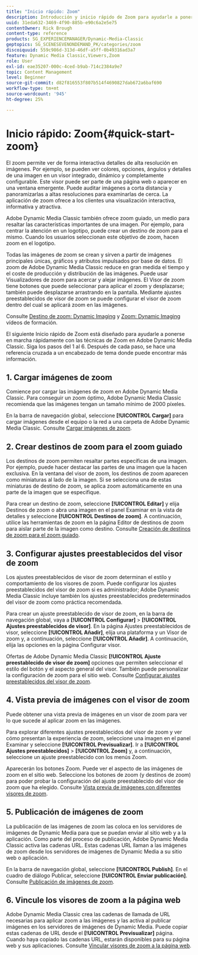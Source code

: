 ```yaml
---
title: "Inicio rápido: Zoom"
description: Introducción y inicio rápido de Zoom para ayudarle a ponerse en marcha rápidamente.
uuid: 31eda632-3469-4f90-885b-e90c6a2e5e75
contentOwner: Rick Brough
content-type: reference
products: SG_EXPERIENCEMANAGER/Dynamic-Media-Classic
geptopics: SG_SCENESEVENONDEMAND_PK/categories/zoom
discoiquuid: 559c986d-313d-46df-a5ff-0b49316ad3a7
feature: Dynamic Media Classic,Viewers,Zoom
role: User
exl-id: eae35207-000c-4ced-b9ab-714c2384a9e7
topic: Content Management
level: Beginner
source-git-commit: d82f816553f807b514f4690827dab672a6baf690
workflow-type: tm+mt
source-wordcount: '945'
ht-degree: 25%

---
```


# Inicio rápido: Zoom{#quick-start-zoom}

El zoom permite ver de forma interactiva detalles de alta resolución en imágenes. Por ejemplo, se pueden ver colores, opciones, ángulos y detalles de una imagen en un visor integrado, dinámico y completamente configurable. Este visor puede ser parte de una página web o aparecer en una ventana emergente. Puede auditar imágenes a corta distancia y panoramizarlas a altas resoluciones para examinarlas de cerca. La aplicación de zoom ofrece a los clientes una visualización interactiva, informativa y atractiva.

Adobe Dynamic Media Classic también ofrece zoom guiado, un medio para resaltar las características importantes de una imagen. Por ejemplo, para centrar la atención en un logotipo, puede crear un destino de zoom para el mismo. Cuando los usuarios seleccionan este objetivo de zoom, hacen zoom en el logotipo.

Todas las imágenes de zoom se crean y sirven a partir de imágenes principales únicas, gráficos y atributos impulsados por base de datos. El zoom de Adobe Dynamic Media Classic reduce en gran medida el tiempo y el coste de producción y distribución de las imágenes. Puede usar Visualizadores de zoom para acercar y alejar imágenes. El Visor de zoom tiene botones que puede seleccionar para aplicar el zoom y desplazarse; también puede desplazarse arrastrando en la pantalla. Mediante ajustes preestablecidos de visor de zoom se puede configurar el visor de zoom dentro del cual se aplicará zoom en las imágenes.

Consulte [Destino de zoom: Dynamic Imaging](https://s7d5.scene7.com/s7viewers/html5/VideoViewer.html?videoserverurl=https://s7d5.scene7.com/is/content/&amp;emailurl=https://s7d5.scene7.com/s7/emailFriend&amp;serverUrl=https://s7d5.scene7.com/is/image/&amp;config=Scene7SharedAssets/Universal_HTML5_Video&amp;contenturl=https://s7d5.scene7.com/skins/&amp;asset=S7tutorials/559_Zoom%20Target%20Tool_converted%20renamed_Dynamic%20Imaging-AVS) y [Zoom: Dynamic Imaging](https://s7d5.scene7.com/s7viewers/html5/VideoViewer.html?videoserverurl=https://s7d5.scene7.com/is/content/&amp;emailurl=https://s7d5.scene7.com/s7/emailFriend&amp;serverUrl=https://s7d5.scene7.com/is/image/&amp;config=Scene7SharedAssets/Universal_HTML5_Video&amp;contenturl=https://s7d5.scene7.com/skins/&amp;asset=S7tutorials/560_Zoom_converted%20renamed_Dynamic%20Imaging-AVS) vídeos de formación.

El siguiente Inicio rápido de Zoom está diseñado para ayudarle a ponerse en marcha rápidamente con las técnicas de Zoom en Adobe Dynamic Media Classic. Siga los pasos del 1 al 6. Después de cada paso, se hace una referencia cruzada a un encabezado de tema donde puede encontrar más información.

## 1. Cargar imágenes de zoom

Comience por cargar las imágenes de zoom en Adobe Dynamic Media Classic. Para conseguir un zoom óptimo, Adobe Dynamic Media Classic recomienda que las imágenes tengan un tamaño mínimo de 2000 píxeles.

En la barra de navegación global, seleccione **[!UICONTROL Cargar]** para cargar imágenes desde el equipo o la red a una carpeta de Adobe Dynamic Media Classic. Consulte [Cargar imágenes de zoom](uploading-zoom-images.md#uploading_zoom_images).

## 2. Crear destinos de zoom para el zoom guiado

Los destinos de zoom permiten resaltar partes específicas de una imagen. Por ejemplo, puede hacer destacar las partes de una imagen que la hacen exclusiva. En la ventana del visor de zoom, los destinos de zoom aparecen como miniaturas al lado de la imagen. Si se selecciona una de estas miniaturas de destino de zoom, se aplica zoom automáticamente en una parte de la imagen que se especifique.

Para crear un destino de zoom, seleccione **[!UICONTROL Editar]** y elija Destinos de zoom o abra una imagen en el panel Examinar en la vista de detalles y seleccione **[!UICONTROL Destinos de zoom]**. A continuación, utilice las herramientas de zoom en la página Editor de destinos de zoom para aislar parte de la imagen como destino. Consulte [Creación de destinos de zoom para el zoom guiado](creating-zoom-targets-guided-zoom.md#creating_zoom_targets_for_guided_zoom).

## 3. Configurar ajustes preestablecidos del visor de zoom

Los ajustes preestablecidos de visor de zoom determinan el estilo y comportamiento de los visores de zoom. Puede configurar los ajustes preestablecidos del visor de zoom si es administrador; Adobe Dynamic Media Classic incluye también los ajustes preestablecidos predeterminados del visor de zoom como práctica recomendada.

Para crear un ajuste preestablecido de visor de zoom, en la barra de navegación global, vaya a **[!UICONTROL Configurar]** > **[!UICONTROL Ajustes preestablecidos de visor]**. En la página Ajustes preestablecidos de visor, seleccione **[!UICONTROL Añadir]**, elija una plataforma y un Visor de zoom y, a continuación, seleccione **[!UICONTROL Añadir]**. A continuación, elija las opciones en la página Configurar visor.

Ofertas de Adobe Dynamic Media Classic **[!UICONTROL Ajuste preestablecido de visor de zoom]** opciones que permiten seleccionar el estilo del botón y el aspecto general del visor. También puede personalizar la configuración de zoom para el sitio web. Consulte [Configurar ajustes preestablecidos del visor de zoom](setting-zoom-viewer-presets.md#setting_up_zoom_viewer_presets).

## 4. Vista previa de imágenes con el visor de zoom

Puede obtener una vista previa de imágenes en un visor de zoom para ver lo que sucede al aplicar zoom en las imágenes.

Para explorar diferentes ajustes preestablecidos del visor de zoom y ver cómo presentan la experiencia de zoom, seleccione una imagen en el panel Examinar y seleccione **[!UICONTROL Previsualizar]**. Ir a **[!UICONTROL Ajustes preestablecidos]** > **[!UICONTROL Zoom]** y, a continuación, seleccione un ajuste preestablecido con los menús Zoom.

Aparecerán los botones Zoom. Puede ver el aspecto de las imágenes de zoom en el sitio web. Seleccione los botones de zoom (y destinos de zoom) para poder probar la configuración del ajuste preestablecido del visor de zoom que ha elegido. Consulte [Vista previa de imágenes con diferentes visores de zoom](previewing-image-assets-different-zoom.md#previewing_image_assets_with_different_zoom_viewers).

## 5. Publicación de imágenes de zoom

La publicación de las imágenes de zoom las coloca en los servidores de imágenes de Dynamic Media para que se puedan enviar al sitio web y a la aplicación. Como parte del proceso de publicación, Adobe Dynamic Media Classic activa las cadenas URL. Estas cadenas URL llaman a las imágenes de zoom desde los servidores de imágenes de Dynamic Media a su sitio web o aplicación.

En la barra de navegación global, seleccione **[!UICONTROL Publish]**. En el cuadro de diálogo Publicar, seleccione **[!UICONTROL Enviar publicación]**. Consulte [Publicación de imágenes de zoom](publishing-zoom-images.md#publishing_zoom_images).

## 6. Vincule los visores de zoom a la página web

Adobe Dynamic Media Classic crea las cadenas de llamada de URL necesarias para aplicar zoom a las imágenes y las activa al publicar imágenes en los servidores de imágenes de Dynamic Media. Puede copiar estas cadenas de URL desde el **[!UICONTROL Previsualizar]** página. Cuando haya copiado las cadenas URL, estarán disponibles para su página web y sus aplicaciones. Consulte [Vincular visores de zoom a la página web](linking-zoom-viewers-web-pages.md#linking_zoom_viewers_to_your_web_pages).
